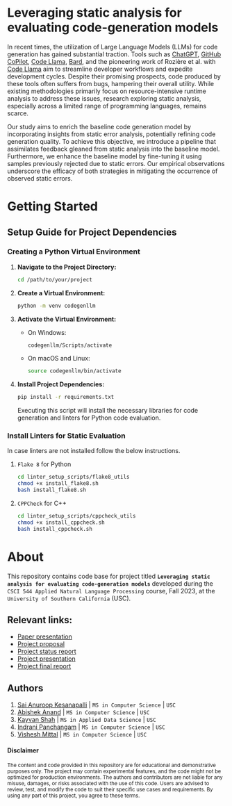 # Leveraging static analysis for evaluating code-generation models

In recent times, the utilization of Large Language Models (LLMs) for code generation has gained substantial traction. Tools such as [ChatGPT](), [GitHub CoPilot](https://github.com/features/copilot), [Code Llama](), [Bard](https://blog.google/technology/ai/bard-google-ai-search-updates/), and the pioneering work of Rozière et al. with [Code Llama]() aim to streamline developer workflows and expedite development cycles. Despite their promising prospects, code produced by these tools often suffers from bugs, hampering their overall utility. While existing methodologies primarily focus on resource-intensive runtime analysis to address these issues, research exploring static analysis, especially across a limited range of programming languages, remains scarce.

Our study aims to enrich the baseline code generation model by incorporating insights from static error analysis, potentially refining code generation quality. To achieve this objective, we introduce a pipeline that assimilates feedback gleaned from static analysis into the baseline model. Furthermore, we enhance the baseline model by fine-tuning it using samples previously rejected due to static errors. Our empirical observations underscore the efficacy of both strategies in mitigating the occurrence of observed static errors.

# Getting Started
## Setup Guide for Project Dependencies
### Creating a Python Virtual Environment

1. **Navigate to the Project Directory:**
    ```bash
    cd /path/to/your/project
    ```

2. **Create a Virtual Environment:**
    ```bash
    python -m venv codegenllm
    ```

3. **Activate the Virtual Environment:**
    - On Windows:
        ```bash
        codegenllm/Scripts/activate
        ```
    - On macOS and Linux:
        ```bash
        source codegenllm/bin/activate
        ```

4. **Install Project Dependencies:**
    ```bash
    pip install -r requirements.txt
    ```
    Executing this script will install the necessary libraries for code generation and linters for Python code evaluation.

### Install Linters for Static Evaluation
In case linters are not installed follow the below instructions.
1. `Flake 8` for Python
    ```bash
    cd linter_setup_scripts/flake8_utils
    chmod +x install_flake8.sh
    bash install_flake8.sh
    ```
2. `CPPCheck` for C++
    ```bash
    cd linter_setup_scripts/cppcheck_utils
    chmod +x install_cppcheck.sh
    bash install_cppcheck.sh
    ```

# About
This repository contains code base for project titled __`Leveraging static analysis for evaluating code-generation models`__ developed during the `CSCI 544 Applied Natural Language Processing` course, Fall 2023, at the `University of Southern California` (USC).

## Relevant links:
- [Paper presentation](https://github.com/ksanu1998/NLP_Group37/blob/main/reports/NLP_Group_37_Paper_Presentation.pdf)
- [Project proposal](https://github.com/ksanu1998/NLP_Group37/blob/main/reports/NLP_Group_37_Project_Proposal.pdf) 
- [Project status report](https://github.com/ksanu1998/NLP_Group37/blob/main/reports/NLP_Group_37_Project_Status_Report.pdf) 
- [Project presentation](https://github.com/ksanu1998/NLP_Group37/blob/main/reports/NLP_Group_37_Project_Presentation.pdf) 
- [Project final report]() 

## Authors
1. [Sai Anuroop Kesanapalli](https://github.com/ksanu1998) | `MS in Computer Science` | `USC`
2. [Abishek Anand](https://github.com/abhishekanand1710) | `MS in Computer Science` | `USC`
3. [Kayvan Shah](https://github.com/KayvanShah1) | `MS in Applied Data Science` | `USC`
4. [Indrani Panchangam](https://github.com/author4) | `MS in Computer Science` | `USC`
5. [Vishesh Mittal](https://github.com/author5) | `MS in Computer Science` | `USC`


#### Disclaimer

<sub>
The content and code provided in this repository are for educational and demonstrative purposes only. The project may contain experimental features, and the code might not be optimized for production environments. The authors and contributors are not liable for any misuse, damages, or risks associated with the use of this code. Users are advised to review, test, and modify the code to suit their specific use cases and requirements. By using any part of this project, you agree to these terms.
</sub>



<!-- TODO:<br>
* Format the README nicely
* Explain setup guidlines for linters and LLMs (if needed)
* Explain all folders with link. Make sure to mention that the post_feedback is a proof of concept of automation. 
* Results in results/post_feedback are to demonstrate the automation and not the results of actual feedback analysis.
* Write something about LLMs that Abhishek is going to merge.
* Add author names and github handles
* Add link to final report -->
